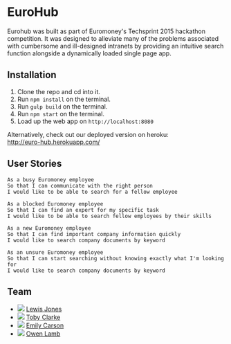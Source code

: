 # EuroHub

Eurohub was built as part of Euromoney's Techsprint 2015 hackathon competition. It was designed to alleviate many of the problems associated with cumbersome and ill-designed intranets by providing an intuitive search function alongside a dynamically loaded single page app.


## Installation
1. Clone the repo and cd into it.
2. Run `npm install` on the terminal.
3. Run `gulp build` on the terminal.
4. Run `npm start` on the terminal.
5. Load up the web app on `http://localhost:8080`

Alternatively, check out our deployed version on heroku:  
http://euro-hub.herokuapp.com/

## User Stories
```
As a busy Euromoney employee
So that I can communicate with the right person
I would like to be able to search for a fellow employee
```
```
As a blocked Euromoney employee
So that I can find an expert for my specific task
I would like to be able to search fellow employees by their skills
```
```
As a new Euromoney employee
So that I can find important company information quickly
I would like to search company documents by keyword
```
```
As an unsure Euromoney employee
So that I can start searching without knowing exactly what I'm looking for
I would like to search company documents by keyword
```

## Team
- <img src="https://avatars2.githubusercontent.com/u/7063028?v=3&s=50">  [Lewis Jones](https://github.com/ljones140)
- <img src="https://avatars2.githubusercontent.com/u/12451318?v=3&s=50">  [Toby Clarke](https://github.com/Teeohbee)
- <img src="https://avatars2.githubusercontent.com/u/12625493?v=3&s=50">  [Emily Carson](https://github.com/emily-jane)
- <img src="https://avatars2.githubusercontent.com/u/13018995?v=3&s=50">  [Owen Lamb](https://github.com/ojlamb)
